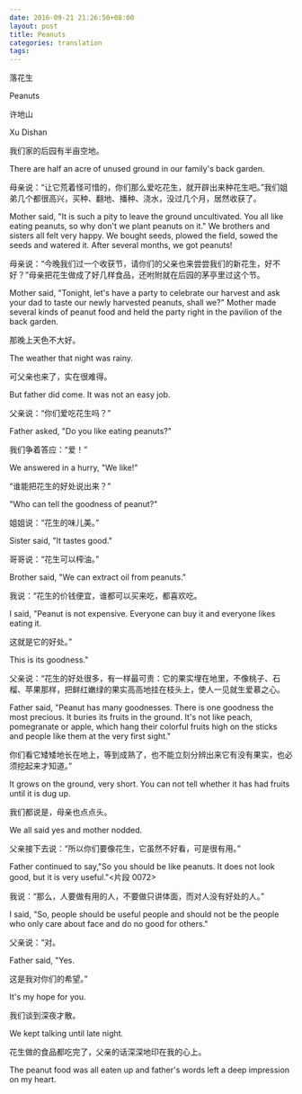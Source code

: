 ```yaml
---
date: 2016-09-21 21:26:50+08:00
layout: post
title: Peanuts
categories: translation
tags: 
---
```


落花生

Peanuts

许地山

Xu Dishan

我们家的后园有半亩空地。

There are half an acre of unused ground in our family's back garden.

母亲说：“让它荒着怪可惜的，你们那么爱吃花生，就开辟出来种花生吧。”我们姐弟几个都很高兴，买种、翻地、播种、浇水，没过几个月，居然收获了。

Mother said, "It is such a pity to leave the ground uncultivated. You all like eating peanuts, so why don't we plant peanuts on it." We brothers and sisters all felt very happy. We bought seeds, plowed the field, sowed the seeds and watered it. After several months, we got peanuts! 

母亲说：“今晚我们过一个收获节，请你们的父亲也来尝尝我们的新花生，好不好？”母亲把花生做成了好几样食品，还咐附就在后园的茅亭里过这个节。

Mother said, "Tonight, let's have a party to celebrate our harvest and ask your dad to taste our newly harvested peanuts, shall we?" Mother made several kinds of peanut food and held the party right in the pavilion of the back garden.

那晚上天色不大好。

The weather that night was rainy.

可父亲也来了，实在很难得。

But father did come. It was not an easy job. 

父亲说：“你们爱吃花生吗？”

Father asked, "Do you like eating peanuts?"

我们争着答应：“爱！”

We answered in a hurry, "We like!"

“谁能把花生的好处说出来？”

"Who can tell the goodness of peanut?"

姐姐说：“花生的味儿美。”

Sister said, "It tastes good."

哥哥说：“花生可以榨油。”

Brother said, "We can extract oil from peanuts."

我说：“花生的价钱便宜，谁都可以买来吃，都喜欢吃。

I said, "Peanut is not expensive. Everyone can buy it and everyone likes eating it.

这就是它的好处。”

This is its goodness."

父亲说：“花生的好处很多，有一样最可贵：它的果实埋在地里，不像桃子、石榴、苹果那样，把鲜红嫩绿的果实高高地挂在枝头上，使人一见就生爱慕之心。

Father said, "Peanut has many goodnesses. There is one goodness the most precious. It buries its fruits in the ground. It's not like peach, pomegranate or apple, which hang their colorful fruits high on the sticks and people like them at the very first sight."

你们看它矮矮地长在地上，等到成熟了，也不能立刻分辨出来它有没有果实，也必须挖起来才知道。”

It grows on the ground, very short. You can not tell whether it has had fruits until it is dug up.

我们都说是，母亲也点点头。

We all said yes and mother nodded.

父亲接下去说：“所以你们要像花生，它虽然不好看，可是很有用。”

Father continued to say,"So you should be like peanuts. It does not look good, but it is very useful."<片段 0072>

我说：“那么，人要做有用的人，不要做只讲体面，而对人没有好处的人。”

I said, "So, people should be useful people and should not be the people who only care about face and do no good for others."

父亲说：“对。

Father said, "Yes.

这是我对你们的希望。”

It's my hope for you.

我们谈到深夜才散。

We kept talking until late night.

花生做的食品都吃完了，父亲的话深深地印在我的心上。

The peanut food was all eaten up and father's words left a deep impression on my heart. 